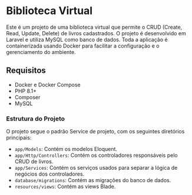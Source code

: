 # Biblioteca Virtual

Este é um projeto de uma biblioteca virtual que permite o CRUD (Create, Read, Update, Delete) de livros cadastrados. O projeto é desenvolvido em Laravel e utiliza MySQL como banco de dados. 
Toda a aplicação é containerizada usando Docker para facilitar a configuração e o gerenciamento do ambiente.

## Requisitos

- Docker e Docker Compose
- PHP 8.1+
- Composer
- MySQL


### Estrutura do Projeto
O projeto segue o padrão Service de projeto, com os seguintes diretórios principais:

- `app/Models`: Contém os modelos Eloquent.
- `app/Http/Controllers`: Contém os controladores responsáveis pelo CRUD de livros.
- `app/Services`: Contém os serviços usados para separar a lógica de negócios dos controladores.
- `database/migrations`: Contém as migrações do banco de dados.
- `resources/views`: Contém as views Blade.
